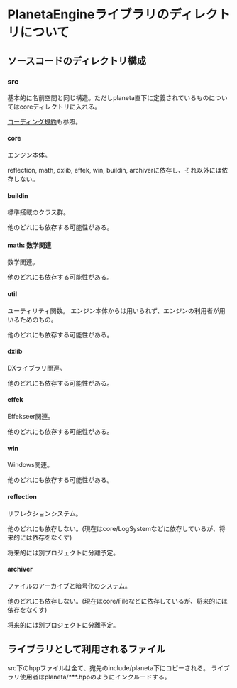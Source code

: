 # PlanetaEngineライブラリのディレクトリについて

## ソースコードのディレクトリ構成

### src

基本的に名前空間と同じ構造。ただしplaneta直下に定義されているものについてはcoreディレクトリに入れる。

[コーディング規約](CodingStandards.md)も参照。

#### core

エンジン本体。

reflection, math, dxlib, effek, win, buildin, archiverに依存し、それ以外には依存しない。

#### buildin

標準搭載のクラス群。

他のどれにも依存する可能性がある。

#### math: 数学関連

数学関連。

他のどれにも依存する可能性がある。

#### util

ユーティリティ関数。
エンジン本体からは用いられず、エンジンの利用者が用いるためのもの。

他のどれにも依存する可能性がある。

#### dxlib

DXライブラリ関連。

他のどれにも依存する可能性がある。

#### effek

Effekseer関連。

他のどれにも依存する可能性がある。

#### win

Windows関連。

他のどれにも依存する可能性がある。

#### reflection

リフレクションシステム。

他のどれにも依存しない。(現在はcore/LogSystemなどに依存しているが、将来的には依存をなくす)

将来的には別プロジェクトに分離予定。

#### archiver

ファイルのアーカイブと暗号化のシステム。

他のどれにも依存しない。(現在はcore/Fileなどに依存しているが、将来的には依存をなくす)

将来的には別プロジェクトに分離予定。

## ライブラリとして利用されるファイル

src下のhppファイルは全て、宛先のinclude/planeta下にコピーされる。
ライブラリ使用者はplaneta/***.hppのようにインクルードする。
